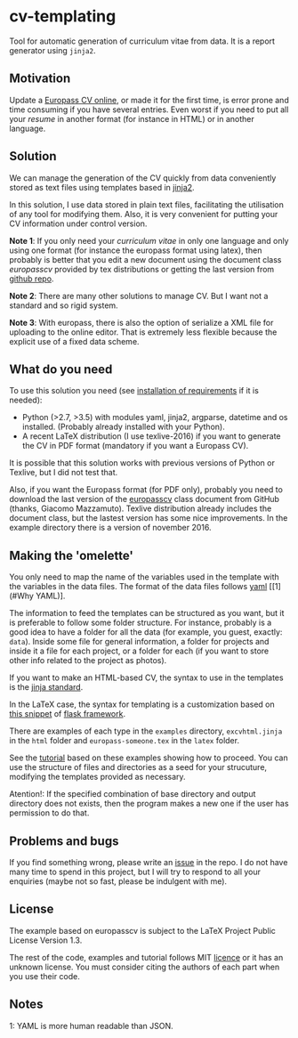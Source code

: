 # cv-templating

Tool for automatic generation of curriculum vitae from data. It is a report generator using `jinja2`.

## Motivation

Update a [Europass CV online](https://europass.cedefop.europa.eu/editors/en/cv/compose), or made it for the first time, is error prone and time consuming if you have several entries. Even worst if you need to put all your *resume* in another format (for instance in HTML) or in another language.

## Solution

We can manage the generation of the CV quickly from data conveniently stored as text files using templates based in [jinja2](http://jinja.pocoo.org/docs/dev/).

In this solution, I use data stored in plain text files, facilitating the utilisation of any tool for modifying them. Also, it is very convenient for putting your CV information under control version.

**Note 1**: If you only need your *curriculum vitae* in only one language and only using one format (for instance the europass format using latex), then probably is better that you edit a new document using the document class *europasscv* provided by tex distributions or getting the last version from [github repo](https://github.com/gmazzamuto/europasscv).

**Note 2**: There are many other solutions to manage CV. But I want not a standard and so rigid system.

**Note 3**: With europass, there is also the option of serialize a XML file for uploading to the online editor. That is extremely less flexible because the explicit use of a fixed data scheme.

## What do you need

To use this solution you need (see [installation of requirements](https://victe.github.io/cv-templating/requirements.html) if it is needed):

- Python (>2.7, >3.5) with modules yaml, jinja2, argparse, datetime and os installed. (Probably already installed with your Python).
- A recent LaTeX distribution (I use texlive-2016) if you want to generate the CV in PDF format (mandatory if you want a Europass CV).

It is possible that this solution works with previous versions of Python or Texlive, but I did not test that.

Also, if you want the Europass format (for PDF only), probably you need to download the last version of the [europasscv](https://github.com/gmazzamuto/europasscv) class document from GitHub (thanks, Giacomo Mazzamuto). Texlive distribution already includes the document class, but the lastest version has some nice improvements. In the example directory there is a version of november 2016.

## Making the 'omelette'

You only need to map the name of the variables used in the template with the variables in the data files. The format of the data files follows [yaml](http://www.yaml.org/refcard.html) \[[1](#Why YAML)\].

The information to feed the templates can be structured as you want, but it is preferable to follow some folder structure. For instance, probably is a good idea to have a folder for all the data (for example, you guest, exactly: `data`). Inside some file for general information, a folder for projects and inside it a file for each project, or a folder for each (if you want to store other info related to the project as photos).

If you want to make an HTML-based CV, the syntax to use in the templates is the [jinja standard](http://jinja.pocoo.org/docs/dev/templates/).

In the LaTeX case, the syntax for templating is a customization based on [this snippet](http://flask.pocoo.org/snippets/55/) of [flask framework](http://flask.pocoo.org/).

There are examples of each type in the `examples` directory, `excvhtml.jinja` in the `html` folder and `europass-someone.tex` in the `latex` folder.

See the [tutorial](https://victe.github.io/cv-templating/tutorial.html) based on these examples showing how to proceed. You can use the structure of files and directories as a seed for your strucuture, modifying the templates provided as necessary.

Atention!: If the specified combination of base directory and output directory does not exists, then the program makes a new one if the user has permission to do that.

## Problems and bugs

If you find something wrong, please write an [issue](https://github.com/victe/cv-templating/issues) in the repo. I do not have many time to spend in this project, but I will try to respond to all your enquiries (maybe not so fast, please be indulgent with me).

## License

The example based on europasscv is subject to the LaTeX Project Public License Version 1.3.

The rest of the code, examples and tutorial follows MIT [licence](license.html) or it has an unknown license. You must consider citing the authors of each part when you use their code.

## Notes

<a name="Why YAML">1</a>: YAML is more human readable than JSON.